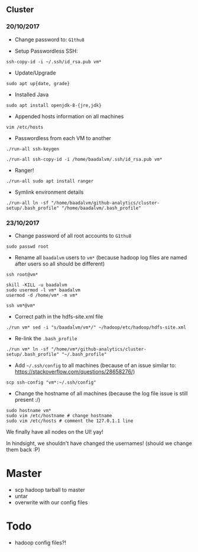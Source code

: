 
## Cluster

### 20/10/2017

* Change password to: `G1thu8`

* Setup Passwordless SSH:

`ssh-copy-id -i ~/.ssh/id_rsa.pub vm*`

* Update/Upgrade

`sudo apt up{date, grade}`

* Installed Java

`sudo apt install openjdk-8-{jre,jdk}`

* Appended hosts information on all machines

`vim /etc/hosts`

* Passwordless from each VM to another

`./run-all ssh-keygen`

`./run-all ssh-copy-id -i /home/baadalvm/.ssh/id_rsa.pub vm*`

* Ranger!

`./run-all sudo apt install ranger`

* Symlink environment details

`./run-all ln -sf "/home/baadalvm/github-analytics/cluster-setup/.bash_profile" "/home/baadalvm/.bash_profile"`

### 23/10/2017

* Change password of all root accounts to `G1thu8`

`sudo passwd root`

* Rename all `baadalvm` users to `vm*`
(because hadoop log files are named after users so all should be different)

```
ssh root@vm*

skill -KILL -u baadalvm
sudo usermod -l vm* baadalvm
usermod -d /home/vm* -m vm*

ssh vm*@vm*
```

* Correct path in the hdfs-site.xml file

`./run vm* sed -i "s/baadalvm/vm*/" ~/hadoop/etc/hadoop/hdfs-site.xml`

* Re-link the `.bash_profile`

`./run vm* ln -sf "/home/vm*/github-analytics/cluster-setup/.bash_profile" "~/.bash_profile"`

* Add `~/.ssh/config` to all machines
(because of an issue similar to: https://stackoverflow.com/questions/28658276/)

`scp ssh-config "vm*:~/.ssh/config"`

* Change the hostname of all machines
(because the log file issue is still present :/)

```
sudo hostname vm* 
sudo vim /etc/hostname # change hostname
sudo vim /etc/hosts # comment the 127.0.1.1 line
```

We finally have all nodes on the UI! yay!

In hindsight, we shouldn't have changed the usernames! (should we change them back :P)

# Master

* scp hadoop tarball to master
* untar
* overwrite with our config files

# Todo

* hadoop config files?!
